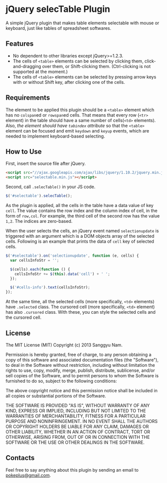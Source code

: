 jQuery selecTable Plugin
========================

A simple jQuery plugin that makes table elements selectable with mouse or 
keyboard, just like tables of spreadsheet softwares.

## Features

* No dependent to other libraries except jQuery>=1.2.3.
* The cells of `<table>` elements can be selected by clicking them, 
click-and-dragging over them, or Shift-clicking them. (Ctrl-clicking is not 
supported at the moment.)
* The cells of `<table>` elements can be selected by pressing arrow keys with 
or without Shift key, after clicking one of the cells.

## Requirements

The element to be applied this plugin should be a `<table>` element which has
no `colspan`ed or `rowspan`ed cells. That means that every row (`<tr>` 
element) in the table should have a same number of cells(`<td>` elements). 
Also, *the element should have `tabindex` attribute* so that the `<table>` 
element can be focused and emit `keydown` and `keyup` events, which are needed
to implement keyboard-based selecting.

## How to Use

First, insert the source file after jQuery.

```html
<script src="//ajax.googleapis.com/ajax/libs/jquery/1.10.2/jquery.min.js"></script>
<script src="selectable.min.js"></script>
```

Second, call `.selecTable()` in your JS code.

```javascript
$('#selectable').selecTable();
```

As the plugin is applied, all the cells in the table have a data value of key 
`cell`. The value contains the row index and the column index of cell, in the
form of `row,col`. For example, the third cell of the second row has the 
value `1,2`. The indices are zero-based.

When the user selects the cells, an jQuery event named `selectionupdate` is
triggered with an argument which is a DOM objects array of the selected cells.
Following is an example that prints the data of `cell` key of selected cells.

```javascript
$('#selectable').on('selectionupdate', function (e, cells) {
  var cellsInfoStr = '';

  $(cells).each(function () {
    cellsInfoStr += $(this).data('cell') + ' ';
  });

  $('#cells-info').text(cellsInfoStr);
});
```

At the same time, all the selected cells (more specifically, 
`<td>` elements) have `.selected` class. The cursored cell (more 
specifically, `<td>` element) has also `.cursored` class. With these, you can 
style the selected cells and the cursored cell.

## License

The MIT License (MIT) Copyright (c) 2013 Sanggyu Nam.

Permission is hereby granted, free of charge, to any person obtaining a copy of this software and associated documentation files (the "Software"), to deal in the Software without restriction, including without limitation the rights to use, copy, modify, merge, publish, distribute, sublicense, and/or sell copies of the Software, and to permit persons to whom the Software is furnished to do so, subject to the following conditions:

The above copyright notice and this permission notice shall be included in all copies or substantial portions of the Software.

THE SOFTWARE IS PROVIDED "AS IS", WITHOUT WARRANTY OF ANY KIND, EXPRESS OR IMPLIED, INCLUDING BUT NOT LIMITED TO THE WARRANTIES OF MERCHANTABILITY, FITNESS FOR A PARTICULAR PURPOSE AND NONINFRINGEMENT. IN NO EVENT SHALL THE AUTHORS OR COPYRIGHT HOLDERS BE LIABLE FOR ANY CLAIM, DAMAGES OR OTHER LIABILITY, WHETHER IN AN ACTION OF CONTRACT, TORT OR OTHERWISE, ARISING FROM, OUT OF OR IN CONNECTION WITH THE SOFTWARE OR THE USE OR OTHER DEALINGS IN THE SOFTWARE.

## Contacts

Feel free to say anything about this plugin by sending an email to pokeplus@gmail.com.
